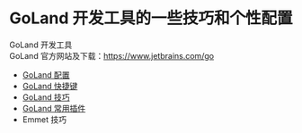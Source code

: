 # GoLand 开发工具的一些技巧和个性配置

GoLand 开发工具  
GoLand 官方网站及下载：<https://www.jetbrains.com/go>  

- [GoLand 配置](Config.md)
- [GoLand 快捷键](Shortcut.md)
- [GoLand 技巧](Skill.md)
- [GoLand 常用插件](Plugin.md)
- Emmet 技巧
